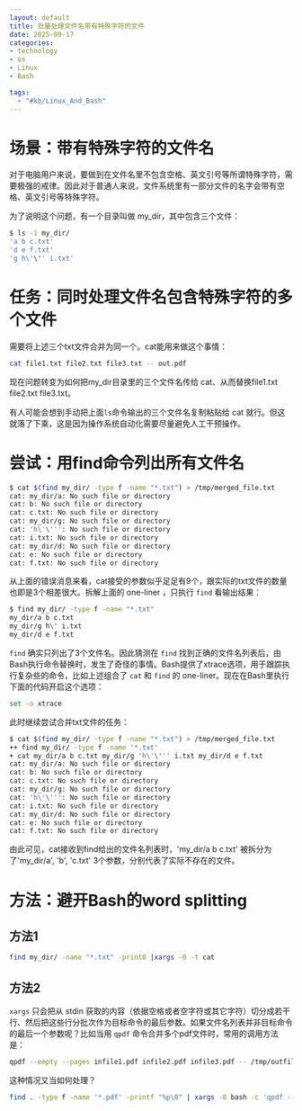 ```yaml
---
layout: default
title: 批量处理文件名带有特殊字符的文件
date: 2025-09-17
categories:
- technology
- os
- Linux
- Bash

tags:
  - "#kb/Linux_And_Bash"
---
```


# 场景：带有特殊字符的文件名

对于电脑用户来说，要做到在文件名里不包含空格、英文引号等所谓特殊字符，需要极强的戒律。因此对于普通人来说，文件系统里有一部分文件的名字会带有空格、英文引号等特殊字符。

为了说明这个问题，有一个目录叫做 my_dir，其中包含三个文件：

``` bash
$ ls -1 my_dir/
'a b c.txt'
'd e f.txt'
'g h\'\'' i.txt'
```

# 任务：同时处理文件名包含特殊字符的多个文件

需要将上述三个txt文件合并为同一个。cat能用来做这个事情：

``` bash
cat file1.txt file2.txt file3.txt -- out.pdf
```

现在问题转变为如何把my_dir目录里的三个文件名传给 cat、从而替换file1.txt file2.txt file3.txt。

有人可能会想到手动把上面`ls`命令输出的三个文件名复制粘贴给 cat 就行。但这就落了下乘，这是因为操作系统自动化需要尽量避免人工干预操作。

# 尝试：用find命令列出所有文件名

``` bash
$ cat $(find my_dir/ -type f -name "*.txt") > /tmp/merged_file.txt
cat: my_dir/a: No such file or directory
cat: b: No such file or directory
cat: c.txt: No such file or directory
cat: my_dir/g: No such file or directory
cat: 'h\'\''': No such file or directory
cat: i.txt: No such file or directory
cat: my_dir/d: No such file or directory
cat: e: No such file or directory
cat: f.txt: No such file or directory
```

从上面的错误消息来看，cat接受的参数似乎足足有9个，跟实际的txt文件的数量也即是3个相差很大。拆解上面的 one-liner ，只执行 `find` 看输出结果：

``` bash
$ find my_dir/ -type f -name "*.txt"
my_dir/a b c.txt
my_dir/g h\' i.txt
my_dir/d e f.txt
```

`find` 确实只列出了3个文件名。因此猜测在 `find` 找到正确的文件名列表后，由 Bash执行命令替换时，发生了奇怪的事情。Bash提供了xtrace选项，用于跟踪执行复杂些的命令，比如上述组合了 `cat` 和 `find` 的 one-liner。现在在Bash里执行下面的代码开启这个选项：

``` bash
set -o xtrace
```

此时继续尝试合并txt文件的任务：

``` bash
$ cat $(find my_dir/ -type f -name "*.txt") > /tmp/merged_file.txt
++ find my_dir/ -type f -name '*.txt'
+ cat my_dir/a b c.txt my_dir/g 'h\'\''' i.txt my_dir/d e f.txt
cat: my_dir/a: No such file or directory
cat: b: No such file or directory
cat: c.txt: No such file or directory
cat: my_dir/g: No such file or directory
cat: 'h\'\''': No such file or directory
cat: i.txt: No such file or directory
cat: my_dir/d: No such file or directory
cat: e: No such file or directory
cat: f.txt: No such file or directory
```

由此可见，cat接收到find给出的文件名列表时，'my_dir/a b c.txt' 被拆分为了'my_dir/a', 'b', 'c.txt' 3个参数，分别代表了实际不存在的文件。

# 方法：避开Bash的word splitting

## 方法1

``` bash
find my_dir/ -name "*.txt" -print0 |xargs -0 -t cat
```
## 方法2

`xargs` 只会把从 stdin 获取的内容（依据空格或者空字符或其它字符）切分成若干行、然后把这些行分批次作为目标命令的最后参数。如果文件名列表并非目标命令的最后一个参数呢？比如当用 `qpdf` 命令合并多个pdf文件时，常用的调用方法是：

``` bash
qpdf --empty --pages infile1.pdf infile2.pdf infile3.pdf -- /tmp/outfile.pdf
```
这种情况又当如何处理？

``` bash
find . -type f -name '*.pdf' -printf "%p\0" | xargs -0 bash -c 'qpdf --empty --pages "$@" -- /tmp/outfile.pdf'
```
